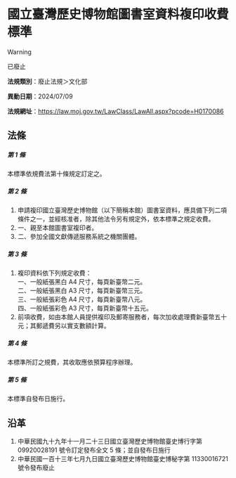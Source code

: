 # 國立臺灣歷史博物館圖書室資料複印收費標準
> [!WARNING]
> 已廢止

**法規類別**：廢止法規＞文化部

**異動日期**：2024/07/09  

**法規網址**：https://law.moj.gov.tw/LawClass/LawAll.aspx?pcode=H0170086



## 法條
##### 第 1 條
本標準依規費法第十條規定訂定之。

##### 第 2 條
1. 申請複印國立臺灣歷史博物館（以下簡稱本館）圖書室資料，應具備下列二項條件之一，並經核准者，除其他法令另有規定外，依本標準之規定收費。
1. 一、親至本館圖書室複印者。
1. 二、參加全國文獻傳遞服務系統之機關團體。

##### 第 3 條
1. 複印資料依下列規定收費：  
一、一般紙張黑白 A4 尺寸，每頁新臺幣二元。  
二、一般紙張黑白 A3 尺寸，每頁新臺幣三元。  
三、一般紙張彩色 A4 尺寸，每頁新臺幣八元。  
四、一般紙張彩色 A3 尺寸，每頁新臺幣十五元。
1. 前項收費，如由本館人員提供複印及郵寄服務者，每次加收處理費新臺幣五十元；其郵遞費另以實支數額計算。

##### 第 4 條
本標準所訂之規費，其收取應依預算程序辦理。

##### 第 5 條
本標準自發布日施行。

## 沿革
1. 中華民國九十九年十一月二十三日國立臺灣歷史博物館臺史博行字第 09920028191  號令訂定發布全文 5  條；並自發布日施行
1. 中華民國一百十三年七月九日國立臺灣歷史博物館臺史博秘字第 11330016721  號令發布廢止
